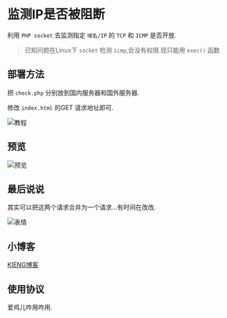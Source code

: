# 监测IP是否被阻断

利用 `PHP socket` 去监测指定 `域名/IP` 的 `TCP` 和 `ICMP` 是否开放.

> 已知问题在Linux下 `socket` 检测 `icmp`,会没有权限.现只能用 `exec()` 函数

## 部署方法

把 `check.php` 分别放到国内服务器和国外服务器.

修改 `index.html` 的GET 请求地址即可.

![教程](https://mjj.today/temp/1910/ec034efc07983847.png "教程")

## 预览

![预览](https://cdn.u1.huluxia.com/g3/M01/E9/0A/wKgBOV2b8heARHU7AAAvxkpyM1M813.png "预览")

## 最后说说

其实可以把这两个请求合并为一个请求...有时间在改改.

![表情](https://cdn.u1.huluxia.com/g3/M02/E9/0B/wKgBOV2b8tSAb9RdAABR3-XN9bs744.jpg "表情")

## 小博客

[KIENG博客](https://blog.kieng.cn "KIENG博客")

## 使用协议

爱鸡儿咋用咋用.